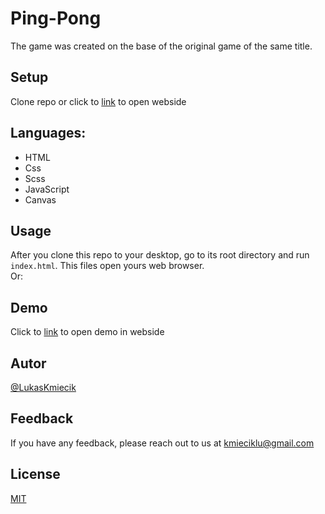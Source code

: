 # Ping-Pong

The game was created on the base of the original game of the same title.

## Setup
Clone repo or click to [link](https://lukaskmiecik.github.io/Ping-Pong/) to open webside

## Languages:
+ HTML
+ Css
+ Scss
+ JavaScript
+ Canvas

## Usage 
After you clone this repo to your desktop, go to its root directory and run `index.html`.
This files open yours web browser.<br>
Or:

## Demo
Click to [link](https://lukaskmiecik.github.io/Ping-Pong/) to open demo in webside

## Autor
[@LukasKmiecik](https://github.com/LukasKmiecik)

## Feedback

If you have any feedback, please reach out to us at kmieciklu@gmail.com

## License

[MIT](https://choosealicense.com/licenses/mit/)
